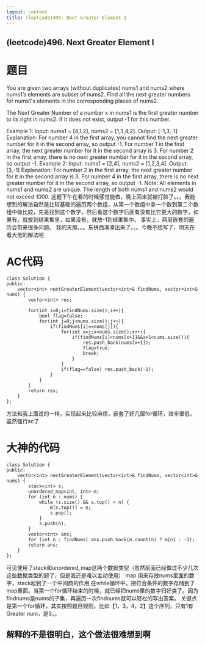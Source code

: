 ```yaml
---
layout: content
title: (leetcode)496. Next Greater Element I
---
```


## (leetcode)496. Next Greater Element I
# 题目
You are given two arrays (without duplicates) nums1 and nums2 where nums1’s elements are subset of nums2. Find all the next greater numbers for nums1's elements in the corresponding places of nums2.

The Next Greater Number of a number x in nums1 is the first greater number to its right in nums2. If it does not exist, output -1 for this number.

Example 1:
Input: nums1 = [4,1,2], nums2 = [1,3,4,2].
Output: [-1,3,-1]
Explanation:
    For number 4 in the first array, you cannot find the next greater number for it in the second array, so output -1.
    For number 1 in the first array, the next greater number for it in the second array is 3.
    For number 2 in the first array, there is no next greater number for it in the second array, so output -1.
Example 2:
Input: nums1 = [2,4], nums2 = [1,2,3,4].
Output: [3,-1]
Explanation:
    For number 2 in the first array, the next greater number for it in the second array is 3.
    For number 4 in the first array, there is no next greater number for it in the second array, so output -1.
Note:
All elements in nums1 and nums2 are unique.
The length of both nums1 and nums2 would not exceed 1000.
这题下午在看的时候感觉能做，晚上回来就被打脸了。。。我能想到的解法自然是比较基础的遍历两个数组，从第一个数组中拿一个数到第二个数组中做比较，先是找到这个数字，然后看这个数字后面有没有比它更大的数字，如果有，就放到结果集里，如果没有，就放-1到结果集中。
事实上，两层嵌套的遍历会带来很多问题。
我的天那。。。东拼西凑凑出来了。。。今晚不想写了，明天在看大佬的解法吧

# AC代码
	class Solution {
	public:
		vector<int> nextGreaterElement(vector<int>& findNums, vector<int>& nums) {
			vector<int> res;
			
			for(int i=0;i<findNums.size();i++){
				bool flag=false;
				for(int j=0;j<nums.size();j++){
					if(findNums[i]==nums[j]){
						for(int x=j;x<nums.size();x++){
							if(findNums[i]<nums[x+1]&&x+1<nums.size()){
								res.push_back(nums[x+1]);
								flag=true;
								break;
							}
						}
						if(flag==false) res.push_back(-1);
					}
				}
			}
			return res;
		}
	};
方法和我上面说的一样，实现起来比较麻烦，嵌套了好几层for循环，效率很低，虽然强行ac了

# 大神的代码
	class Solution {
	public:
		vector<int> nextGreaterElement(vector<int>& findNums, vector<int>& nums) {
			stack<int> s;
			unordered_map<int, int> m;
			for (int n : nums) {
				while (s.size() && s.top() < n) {
					m[s.top()] = n;
					s.pop();
				}
				s.push(n);
			}
			vector<int> ans;
			for (int n : findNums) ans.push_back(m.count(n) ? m[n] : -1);
			return ans;
		}
	};
	
可见使用了stack和unordered_map这两个数据类型（虽然前面已经做过不少几次这些数据类型的题了，但是我还是难以主动使用）
map 用来存放nums里面的数字，stack起到了一个中间商的作用
在while循环中，把符合条件的数字存储到了map里面。当第一个for循环结束的时候，就已经把nums里的数字归好类了。因为findnums是nums的子集，再遍历一次findnums就可以轻松的写出答案。
关键点是第一个for循环，其实按照题目规则，比如【1，3，4，2】这个序列，只有1有Greater num，是3。。
## 解释的不是很明白，这个做法很难想到啊
